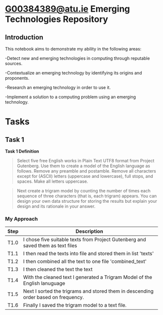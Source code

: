 # G00384389@atu.ie Emerging Technologies Repository

## Introduction
This notebook aims to demonstrate my ability in the following areas:

-Detect new and emerging technologies in computing through reputable sources.

-Contextualize an emerging technology by identifying its origins and proponents.

-Research an emerging technology in order to use it.

-Implement a solution to a computing problem using an emerging technology.

# Tasks
## Task 1
**Task 1 Definition**<br>
>Select five free English works in Plain Text UTF8 format from Project Gutenberg. Use them to create a model of the English language as follows. Remove any preamble and postamble. Remove all characters except for (ASCII) letters (uppercase and lowercase), full stops, and spaces. Make all letters uppercase.

>Next create a trigram model by counting the number of times each sequence of three characters (that is, each trigram) appears. You can design your own data structure for storing the results but explain your design and its rationale in your answer.

### My Approach
| Step     | Description     |
|--------------|--------------|
| T1.0  |  I chose five suitable texts from Project Gutenberg and saved them as text files |
| T1.1 |  I then read the texts into file and stored them in list 'texts' |
|  T1.2| I then combined all the text to one file 'combined_text'  |
| T1.3 | I then cleaned the text the text       
| T1.4 | With the cleaned text I generated a Trigram Model of the English lanuguage  |
|   T1.5 |  Next I sorted the trigrams and stored them in descending order based on frequency.   |
|T1.6  | Finally I saved the trigram model to a text file.  |


